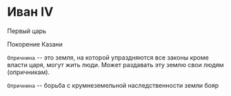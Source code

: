 # Иван IV

Первый царь

Покорение Казани

`Опричнина` -- это земля, на которой упраздняются все законы кроме
власти царя, могут жить люди. Может раздавать эту землю свои людям (опричникам).

`Опричнина` -- борьба с крумнеземельной наследственности земли бояр
